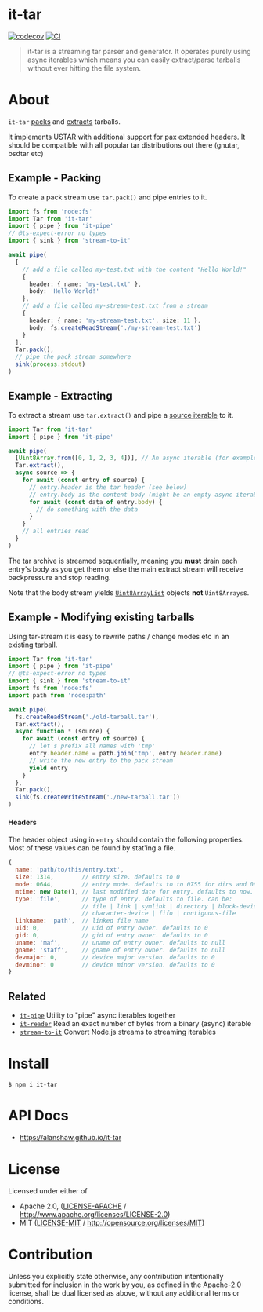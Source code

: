 # it-tar

[![codecov](https://img.shields.io/codecov/c/github/alanshaw/it-tar.svg?style=flat-square)](https://codecov.io/gh/alanshaw/it-tar)
[![CI](https://img.shields.io/github/actions/workflow/status/alanshaw/it-tar/js-test-and-release.yml?branch=master\&style=flat-square)](https://github.com/alanshaw/it-tar/actions/workflows/js-test-and-release.yml?query=branch%3Amaster)

> it-tar is a streaming tar parser and generator. It operates purely using async iterables which means you can easily extract/parse tarballs without ever hitting the file system.

# About

<!--

!IMPORTANT!

Everything in this README between "# About" and "# Install" is automatically
generated and will be overwritten the next time the doc generator is run.

To make changes to this section, please update the @packageDocumentation section
of src/index.js or src/index.ts

To experiment with formatting, please run "npm run docs" from the root of this
repo and examine the changes made.

-->

`it-tar` [packs](#packing) and [extracts](#extracts) tarballs.

It implements USTAR with additional support for pax extended headers. It should be compatible with all popular tar distributions out there (gnutar, bsdtar etc)

## Example - Packing

To create a pack stream use `tar.pack()` and pipe entries to it.

```TypeScript
import fs from 'node:fs'
import Tar from 'it-tar'
import { pipe } from 'it-pipe'
// @ts-expect-error no types
import { sink } from 'stream-to-it'

await pipe(
  [
    // add a file called my-test.txt with the content "Hello World!"
    {
      header: { name: 'my-test.txt' },
      body: 'Hello World!'
    },
    // add a file called my-stream-test.txt from a stream
    {
      header: { name: 'my-stream-test.txt', size: 11 },
      body: fs.createReadStream('./my-stream-test.txt')
    }
  ],
  Tar.pack(),
  // pipe the pack stream somewhere
  sink(process.stdout)
)
```

## Example - Extracting

To extract a stream use `tar.extract()` and pipe a [source iterable](https://gist.github.com/alanshaw/591dc7dd54e4f99338a347ef568d6ee9#source-it) to it.

```TypeScript
import Tar from 'it-tar'
import { pipe } from 'it-pipe'

await pipe(
  [Uint8Array.from([0, 1, 2, 3, 4])], // An async iterable (for example a Node.js readable stream)
  Tar.extract(),
  async source => {
    for await (const entry of source) {
      // entry.header is the tar header (see below)
      // entry.body is the content body (might be an empty async iterable)
      for await (const data of entry.body) {
        // do something with the data
      }
    }
    // all entries read
  }
)
```

The tar archive is streamed sequentially, meaning you **must** drain each entry's body as you get them or else the main extract stream will receive backpressure and stop reading.

Note that the body stream yields [`Uint8ArrayList`](https://npm.im/uint8arraylist) objects **not** `Uint8Arrays`s.

## Example - Modifying existing tarballs

Using tar-stream it is easy to rewrite paths / change modes etc in an existing tarball.

```TypeScript
import Tar from 'it-tar'
import { pipe } from 'it-pipe'
// @ts-expect-error no types
import { sink } from 'stream-to-it'
import fs from 'node:fs'
import path from 'node:path'

await pipe(
  fs.createReadStream('./old-tarball.tar'),
  Tar.extract(),
  async function * (source) {
    for await (const entry of source) {
      // let's prefix all names with 'tmp'
      entry.header.name = path.join('tmp', entry.header.name)
      // write the new entry to the pack stream
      yield entry
    }
  },
  Tar.pack(),
  sink(fs.createWriteStream('./new-tarball.tar'))
)
```

#### Headers

The header object using in `entry` should contain the following properties.
Most of these values can be found by stat'ing a file.

```js
{
  name: 'path/to/this/entry.txt',
  size: 1314,        // entry size. defaults to 0
  mode: 0644,        // entry mode. defaults to to 0755 for dirs and 0644 otherwise
  mtime: new Date(), // last modified date for entry. defaults to now.
  type: 'file',      // type of entry. defaults to file. can be:
                     // file | link | symlink | directory | block-device
                     // character-device | fifo | contiguous-file
  linkname: 'path',  // linked file name
  uid: 0,            // uid of entry owner. defaults to 0
  gid: 0,            // gid of entry owner. defaults to 0
  uname: 'maf',      // uname of entry owner. defaults to null
  gname: 'staff',    // gname of entry owner. defaults to null
  devmajor: 0,       // device major version. defaults to 0
  devminor: 0        // device minor version. defaults to 0
}
```

## Related

- [`it-pipe`](https://www.npmjs.com/package/it-pipe) Utility to "pipe" async iterables together
- [`it-reader`](https://www.npmjs.com/package/it-reader) Read an exact number of bytes from a binary (async) iterable
- [`stream-to-it`](https://www.npmjs.com/package/stream-to-it) Convert Node.js streams to streaming iterables

# Install

```console
$ npm i it-tar
```

# API Docs

- <https://alanshaw.github.io/it-tar>

# License

Licensed under either of

- Apache 2.0, ([LICENSE-APACHE](LICENSE-APACHE) / <http://www.apache.org/licenses/LICENSE-2.0>)
- MIT ([LICENSE-MIT](LICENSE-MIT) / <http://opensource.org/licenses/MIT>)

# Contribution

Unless you explicitly state otherwise, any contribution intentionally submitted for inclusion in the work by you, as defined in the Apache-2.0 license, shall be dual licensed as above, without any additional terms or conditions.
